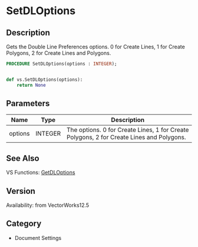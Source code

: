 # SetDLOptions

## Description
Gets the Double Line Preferences options.  0 for Create Lines, 1 for Create Polygons, 2 for Create Lines and Polygons.

```pascal
PROCEDURE SetDLOptions(options : INTEGER);
```

```python

def vs.SetDLOptions(options):
    return None
```

## Parameters
|Name|Type|Description|
|---|---|---|
|options|INTEGER|The options.  0 for Create Lines, 1 for Create Polygons, 2 for Create Lines and Polygons.|

## See Also
VS Functions:
[GetDLOptions](GetDLOptions.md)

## Version
Availability: from VectorWorks12.5
## Category
* Document Settings

